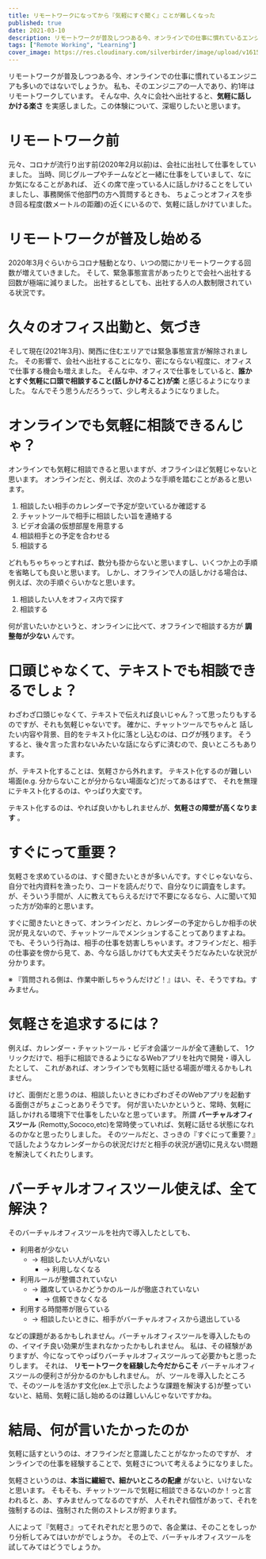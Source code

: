 ```yaml
---
title: リモートワークになってから『気軽にすぐ聞く』ことが難しくなった
published: true
date: 2021-03-10
description: リモートワークが普及しつつある今、オンラインでの仕事に慣れているエンジニアも多いのではないでしょうか。私も、そのエンジニアの一人であり、約1年はリモートワークしています。そんな中、久々に会社へ出社すると、気軽に話しかける楽さ を実感しました。この体験について、深堀りしたいと思います。
tags: ["Remote Working", "Learning"]
cover_image: https://res.cloudinary.com/silverbirder/image/upload/v1615385315/silver-birder.github.io/blog/amy-hirschi-JaoVGh5aJ3E-unsplash.jpg
---
```


<!-- TODO: Photo by <a href="https://unsplash.com/@amyhirschi?utm_source=unsplash&utm_medium=referral&utm_content=creditCopyText">Amy Hirschi</a> on <a href="https://unsplash.com/s/photos/consultation?utm_source=unsplash&utm_medium=referral&utm_content=creditCopyText">Unsplash</a> -->

リモートワークが普及しつつある今、オンラインでの仕事に慣れているエンジニアも多いのではないでしょうか。
私も、そのエンジニアの一人であり、約1年はリモートワークしています。
そんな中、久々に会社へ出社すると、**気軽に話しかける楽さ** を実感しました。この体験について、深堀りしたいと思います。

<!--  TODO: TOC -->

# リモートワーク前

元々、コロナが流行り出す前(2020年2月以前)は、会社に出社して仕事をしていました。
当時、同じグループやチームなどと一緒に仕事をしていまして、なにか気になることがあれば、
近くの席で座っている人に話しかけることをしていましたし、事務関係で他部門の方へ質問するときも、
ちょこっとオフィスを歩き回る程度(数メートルの距離)の近くにいるので、気軽に話しかけていました。

# リモートワークが普及し始める

2020年3月ぐらいからコロナ騒動となり、いつの間にかリモートワークする回数が増えていきました。
そして、緊急事態宣言があったりとで会社へ出社する回数が極端に減りました。
出社するとしても、出社する人の人数制限されている状況です。

# 久々のオフィス出勤と、気づき

そして現在(2021年3月)、関西に住むエリアでは緊急事態宣言が解除されました。
その影響で、会社へ出社することになり、密にならない程度に、オフィスで仕事する機会も増えました。
そんな中、オフィスで仕事をしていると、**誰かとすぐ気軽に口頭で相談すること(話しかけること)が楽** と感じるようになりました。
なんでそう思うんだろうって、少し考えるようになりました。

# オンラインでも気軽に相談できるんじゃ？

オンラインでも気軽に相談できると思いますが、オフラインほど気軽じゃないと思います。
オンラインだと、例えば、次のような手順を踏むことがあると思います。

1. 相談したい相手のカレンダーで予定が空いているか確認する
2. チャットツールで相手に相談したい旨を連絡する
3. ビデオ会議の仮想部屋を用意する
4. 相談相手との予定を合わせる
5. 相談する

どれもちゃちゃっとすれば、数分も掛からないと思いますし、いくつか上の手順を省略しても良いと思います。
しかし、オフラインで人の話しかける場合は、例えば、次の手順ぐらいかなと思います。

1. 相談したい人をオフィス内で探す
2. 相談する

何が言いたいかというと、オンラインに比べて、オフラインで相談する方が **調整毎が少ない** んです。

# 口頭じゃなくて、テキストでも相談できるでしょ？

わざわざ口頭じゃなくて、テキストで伝えれば良いじゃん？って思ったりもするのですが、それも気軽じゃないです。
確かに、チャットツールでちゃんと 話したい内容や背景、目的をテキスト化に落とし込むのは、ログが残ります。
そうすると、後々言った言わないみたいな話にならずに済むので、良いところもあります。

が、テキスト化することは、気軽さから外れます。
テキスト化するのが難しい場面(e.g. 分からないことが分からない場面など)だってあるはずで、
それを無理にテキスト化するのは、やっぱり大変です。

テキスト化するのは、やれば良いかもしれませんが、**気軽さの障壁が高くなります** 。

# すぐにって重要？

気軽さを求めているのは、すぐ聞きたいときが多いんです。すぐじゃないなら、
自分で社内資料を漁ったり、コードを読んだりで、自分なりに調査をします。
が、そういう手間が、人に教えてもらえるだけで不要になるなら、人に聞いて知った方が効率的と思います。

すぐに聞きたいときって、オンラインだと、カレンダーの予定からしか相手の状況が見えないので、チャットツールでメンションすることってありますよね。
でも、そういう行為は、相手の仕事を妨害しちゃいます。オフラインだと、相手の仕事姿を傍から見て、あ、今なら話しかけても大丈夫そうだなみたいな状況が分かります。

※ 『質問される側は、作業中断しちゃうんだけど！』はい、そ、そうですね。すみません。

# 気軽さを追求するには？

例えば、カレンダー・チャットツール・ビデオ会議ツールが全て連動して、
1クリックだけで、相手に相談できるようになるWebアプリを社内で開発・導入したとして、
これがあれば、オンラインでも気軽に話せる場面が増えるかもしれません。

けど、面倒だと思うのは、相談したいときにわざわざそのWebアプリを起動する面倒さがちょこっとありそうです。
何が言いたいかというと、常時、気軽に話しかけれる環境下で仕事をしたいなと思っています。
所謂 **バーチャルオフィスツール** (Remotty,Sococo,etc)を常時使っていれば、気軽に話せる状態になれるのかなと思ったりしました。
そのツールだと、さっきの『すぐにって重要？』で話したようなカレンダーからの状況だけだと相手の状況が適切に見えない問題を解決してくれたりします。

# バーチャルオフィスツール使えば、全て解決？

そのバーチャルオフィスツールを社内で導入したとしても、

* 利用者が少ない
  * → 相談したい人がいない
    * → 利用しなくなる
* 利用ルールが整備されていない
  * → 離席しているかどうかのルールが徹底されていない
    * → 信頼できなくなる
* 利用する時間帯が限らている
  * → 相談したいときに、相手がバーチャルオフィスから退出している

などの課題があるかもしれません。バーチャルオフィスツールを導入したものの、イマイチ良い効果が生まれなかったかもしれません。
私は、その経験がありますが、今になってやっぱりバーチャルオフィスツールって必要かもと思ったりします。
それは、 **リモートワークを経験した今だからこそ** バーチャルオフィスツールの便利さが分かるのかもしれません。
が、ツールを導入したところで、そのツールを活かす文化(ex.上で示したような課題を解決する)が整っていないと、結局、気軽に話し始めるのは難しいんじゃないですかね。

# 結局、何が言いたかったのか

気軽に話すというのは、オフラインだと意識したことがなかったのですが、
オンラインでの仕事を経験することで、気軽さについて考えるようになりました。

気軽さというのは、**本当に繊細で、細かいところの配慮** がないと、いけないなと思います。
そもそも、チャットツールで気軽に相談できるないのか！っと言われると、あ、すみませんってなるのですが、
人それぞれ個性があって、それを強制するのは、強制された側のストレスが貯まります。

人によって『気軽さ』ってそれぞれだと思うので、各企業は、そのことをしっかり分析してみてはいかがでしょうか。
その上で、バーチャルオフィスツールを試してみてはどうでしょうか。
